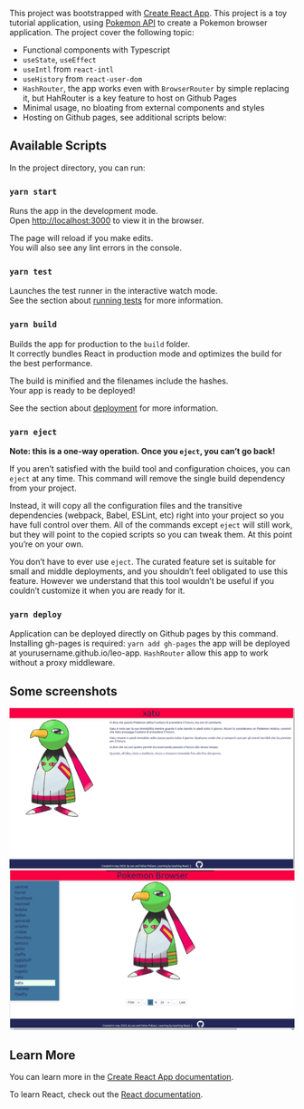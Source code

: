 This project was bootstrapped with [Create React App](https://github.com/facebook/create-react-app).
This project is a toy tutorial application, using [Pokemon API](https://pokeapi.co/) to create a Pokemon browser application.
The project cover the following topic:

* Functional components with Typescript
* `useState`, `useEffect`
* `useIntl`  from `react-intl`
* `useHistory` from `react-user-dom`
* `HashRouter`, the app works even with `BrowserRouter` by simple replacing it, but HahRouter is a key feature to host on Github Pages
* Minimal usage, no bloating from external components and styles
* Hosting on Github pages, see additional scripts below:


## Available Scripts

In the project directory, you can run:

### `yarn start`

Runs the app in the development mode.<br />
Open [http://localhost:3000](http://localhost:3000) to view it in the browser.

The page will reload if you make edits.<br />
You will also see any lint errors in the console.

### `yarn test`

Launches the test runner in the interactive watch mode.<br />
See the section about [running tests](https://facebook.github.io/create-react-app/docs/running-tests) for more information.

### `yarn build`

Builds the app for production to the `build` folder.<br />
It correctly bundles React in production mode and optimizes the build for the best performance.

The build is minified and the filenames include the hashes.<br />
Your app is ready to be deployed!

See the section about [deployment](https://facebook.github.io/create-react-app/docs/deployment) for more information.

### `yarn eject`

**Note: this is a one-way operation. Once you `eject`, you can’t go back!**

If you aren’t satisfied with the build tool and configuration choices, you can `eject` at any time. This command will remove the single build dependency from your project.

Instead, it will copy all the configuration files and the transitive dependencies (webpack, Babel, ESLint, etc) right into your project so you have full control over them. All of the commands except `eject` will still work, but they will point to the copied scripts so you can tweak them. At this point you’re on your own.

You don’t have to ever use `eject`. The curated feature set is suitable for small and middle deployments, and you shouldn’t feel obligated to use this feature. However we understand that this tool wouldn’t be useful if you couldn’t customize it when you are ready for it.

### `yarn deploy`
Application can be deployed directly on Github pages by this command. Installing gh-pages is required: `yarn add gh-pages`
the app will be deployed at yourusername.github.io/leo-app. `HashRouter` allow this app to work without a proxy middleware.



## Some screenshots
![s1](./shot1.png)
![s2](./shot2.png)

## Learn More

You can learn more in the [Create React App documentation](https://facebook.github.io/create-react-app/docs/getting-started).

To learn React, check out the [React documentation](https://reactjs.org/).
